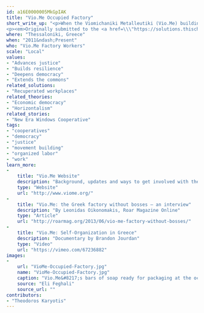 ```yaml
---
id: a16E0000005MkGpIAK
title: "Vio.Me Occupied Factory"
short_write_up: "<p>When the Viomichaniki Metalleutiki (Vio.Me) building materials factory in Thessaloniki, Greece, was abandoned by its owners in May 2011, the workers decided to occupy it and resume production under workers&#8217; self-management, shifting the production towards ecologically non-harmful detergents. Now embroiled in a complex legal, political and economic struggle, the Vio.Me factory has turned into a symbol of creative popular resistance to destructive neoliberal policies and has spawned a wide and dedicated solidarity movement at a national and international level.</p>
<p><em>Originally submitted to the <a href=\\\"https://solutions.thischangeseverything.org/#idealab/submitted/vio.me-occupied-factory\\\">Beautiful Solutions lab</a></em></p>"
where: "Thessaloniki, Greece"
when: "2011&ndash;Present"
who: "Vio.Me Factory Workers"
scale: "Local"
values:
- "Advances justice"
- "Builds resilience"
- "Deepens democracy"
- "Extends the commons"
related_solutions:
- "Recuperated workplaces"
related_theories:
- "Economic democracy"
- "Horizontalism"
related_stories:
- "New Era Windows Cooperative"
tags:
- "cooperatives"
- "democracy"
- "justice"
- "movement building"
- "organized labor"
- "work"
learn_more:
-
    title: "Vio.Me Website"
    description: "Background, updates and ways to get involved with the Vio.Me. workers struggle for self-management"
    type: "Website"
    url: "http://www.viome.org/"
-
    title: "Vio.Me: the Greek factory without bosses — an interview"
    description: "By Leonidas Oikonomakis, Roar Magazine Online"
    type: "Article"
    url: "http://roarmag.org/2013/06/vio-me-factory-without-bosses/"
-
    title: "Vio.Me: Self-Organization in Greece"
    description: "Documentary by Brandon Jourdan"
    type: "Video"
    url: "https://vimeo.com/67236882"
images:
-
    url: "VioMe-Occupied-Factory.jpg"
    name: "VioMe-Occupied-Factory.jpg"
    caption: "Vio.Me&#8217;s bars of soap ready for packaging at the occupied factory in Thessaloniki, Greece"
    source: "Eli Feghali"
    source_url: ""
contributors:
- "Theodoros Karyotis"
---
```

